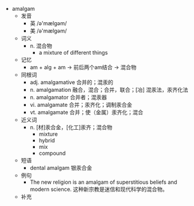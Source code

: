 - amalgam
  - 发音
    - 英 /ə'mælgəm/
    - 美 /ə'mælɡəm/
  - 词义
    - n. 混合物
      - a mixture of different things
  - 记忆
    - am + alg + am → 前后两个am结合 → 混合物
  - 同根词
    - adj. amalgamative 合并的；混汞的
    - n. amalgamation 融合，混合；合并，联合；[冶] 混汞法，汞齐化法
    - n. amalgamator 合并者；混汞器
    - vi. amalgamate 合并；汞齐化；调制汞合金
    - vt. amalgamate 合并；使（金属）汞齐化；混合
  - 近义词
    - n. [材]汞合金，[化工]汞齐；混合物
      - mixture
      - hybrid
      - mix
      - compound
  - 短语
    - dental amalgam 银汞合金
  - 例句
    - The new religion is an amalgam of superstitious beliefs and modern science. 这种新宗教是迷信和现代科学的混合物。
  - 补充